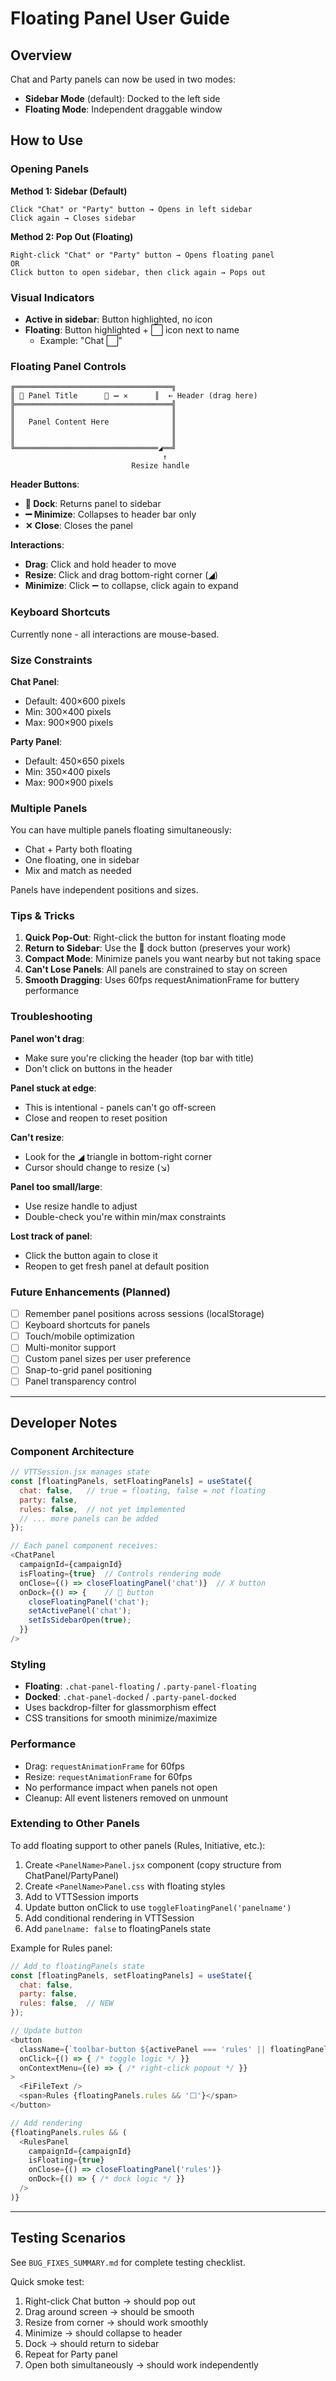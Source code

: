 # Floating Panel User Guide

## Overview
Chat and Party panels can now be used in two modes:
- **Sidebar Mode** (default): Docked to the left side
- **Floating Mode**: Independent draggable window

## How to Use

### Opening Panels

**Method 1: Sidebar (Default)**
```
Click "Chat" or "Party" button → Opens in left sidebar
Click again → Closes sidebar
```

**Method 2: Pop Out (Floating)**
```
Right-click "Chat" or "Party" button → Opens floating panel
OR
Click button to open sidebar, then click again → Pops out
```

### Visual Indicators

- **Active in sidebar**: Button highlighted, no icon
- **Floating**: Button highlighted + ⬜ icon next to name
  - Example: "Chat ⬜"

### Floating Panel Controls

```
╔═══════════════════════════════════╗
║ 📱 Panel Title      📌 ➖ ✕      ║  ← Header (drag here)
╠═══════════════════════════════════╣
║                                   ║
║   Panel Content Here              ║
║                                   ║
║                                   ║
╚════════════════════════════════◢══╝
                                  ↑
                           Resize handle
```

**Header Buttons**:
- **📌 Dock**: Returns panel to sidebar
- **➖ Minimize**: Collapses to header bar only
- **✕ Close**: Closes the panel

**Interactions**:
- **Drag**: Click and hold header to move
- **Resize**: Click and drag bottom-right corner (◢)
- **Minimize**: Click ➖ to collapse, click again to expand

### Keyboard Shortcuts

Currently none - all interactions are mouse-based.

### Size Constraints

**Chat Panel**:
- Default: 400×600 pixels
- Min: 300×400 pixels
- Max: 900×900 pixels

**Party Panel**:
- Default: 450×650 pixels
- Min: 350×400 pixels
- Max: 900×900 pixels

### Multiple Panels

You can have multiple panels floating simultaneously:
- Chat + Party both floating
- One floating, one in sidebar
- Mix and match as needed

Panels have independent positions and sizes.

### Tips & Tricks

1. **Quick Pop-Out**: Right-click the button for instant floating mode
2. **Return to Sidebar**: Use the 📌 dock button (preserves your work)
3. **Compact Mode**: Minimize panels you want nearby but not taking space
4. **Can't Lose Panels**: All panels are constrained to stay on screen
5. **Smooth Dragging**: Uses 60fps requestAnimationFrame for buttery performance

### Troubleshooting

**Panel won't drag**:
- Make sure you're clicking the header (top bar with title)
- Don't click on buttons in the header

**Panel stuck at edge**:
- This is intentional - panels can't go off-screen
- Close and reopen to reset position

**Can't resize**:
- Look for the ◢ triangle in bottom-right corner
- Cursor should change to resize (↘)

**Panel too small/large**:
- Use resize handle to adjust
- Double-check you're within min/max constraints

**Lost track of panel**:
- Click the button again to close it
- Reopen to get fresh panel at default position

### Future Enhancements (Planned)

- [ ] Remember panel positions across sessions (localStorage)
- [ ] Keyboard shortcuts for panels
- [ ] Touch/mobile optimization
- [ ] Multi-monitor support
- [ ] Custom panel sizes per user preference
- [ ] Snap-to-grid panel positioning
- [ ] Panel transparency control

---

## Developer Notes

### Component Architecture

```javascript
// VTTSession.jsx manages state
const [floatingPanels, setFloatingPanels] = useState({
  chat: false,   // true = floating, false = not floating
  party: false,
  rules: false,  // not yet implemented
  // ... more panels can be added
});

// Each panel component receives:
<ChatPanel
  campaignId={campaignId}
  isFloating={true}  // Controls rendering mode
  onClose={() => closeFloatingPanel('chat')}  // X button
  onDock={() => {    // 📌 button
    closeFloatingPanel('chat');
    setActivePanel('chat');
    setIsSidebarOpen(true);
  }}
/>
```

### Styling

- **Floating**: `.chat-panel-floating` / `.party-panel-floating`
- **Docked**: `.chat-panel-docked` / `.party-panel-docked`
- Uses backdrop-filter for glassmorphism effect
- CSS transitions for smooth minimize/maximize

### Performance

- Drag: `requestAnimationFrame` for 60fps
- Resize: `requestAnimationFrame` for 60fps
- No performance impact when panels not open
- Cleanup: All event listeners removed on unmount

### Extending to Other Panels

To add floating support to other panels (Rules, Initiative, etc.):

1. Create `<PanelName>Panel.jsx` component (copy structure from ChatPanel/PartyPanel)
2. Create `<PanelName>Panel.css` with floating styles
3. Add to VTTSession imports
4. Update button onClick to use `toggleFloatingPanel('panelname')`
5. Add conditional rendering in VTTSession
6. Add `panelname: false` to floatingPanels state

Example for Rules panel:
```javascript
// Add to floatingPanels state
const [floatingPanels, setFloatingPanels] = useState({
  chat: false,
  party: false,
  rules: false,  // NEW
});

// Update button
<button
  className={`toolbar-button ${activePanel === 'rules' || floatingPanels.rules ? 'active' : ''}`}
  onClick={() => { /* toggle logic */ }}
  onContextMenu={(e) => { /* right-click popout */ }}
>
  <FiFileText />
  <span>Rules {floatingPanels.rules && '⬜'}</span>
</button>

// Add rendering
{floatingPanels.rules && (
  <RulesPanel
    campaignId={campaignId}
    isFloating={true}
    onClose={() => closeFloatingPanel('rules')}
    onDock={() => { /* dock logic */ }}
  />
)}
```

---

## Testing Scenarios

See `BUG_FIXES_SUMMARY.md` for complete testing checklist.

Quick smoke test:
1. Right-click Chat button → should pop out
2. Drag around screen → should be smooth
3. Resize from corner → should work smoothly
4. Minimize → should collapse to header
5. Dock → should return to sidebar
6. Repeat for Party panel
7. Open both simultaneously → should work independently
